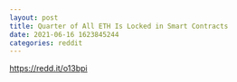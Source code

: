 ```yaml
--- 
layout: post 
title: Quarter of All ETH Is Locked in Smart Contracts 
date: 2021-06-16 1623845244 
categories: reddit 
--- 
```

https://redd.it/o13bpi